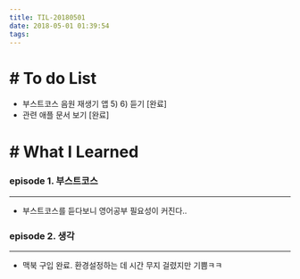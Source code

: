 ```yaml
---
title: TIL-20180501
date: 2018-05-01 01:39:54
tags: 
---
```


# # To do List

- 부스트코스 음원 재생기 앱 5) 6) 듣기 [완료]
- 관련 애플 문서 보기 [완료]


# # What I Learned

### episode 1. 부스트코스

---

- 부스트코스를 듣다보니 영어공부 필요성이 커진다..

### episode 2. 생각

---

- 맥북 구입 완료. 환경설정하는 데 시간 무지 걸렸지만 기쁨ㅋㅋ
